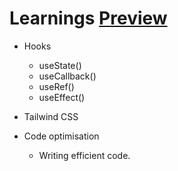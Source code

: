 # Learnings <a href='https://password-generator-react-jet.vercel.app/'>Preview</a>

- Hooks

  - useState()
  - useCallback()
  - useRef()
  - useEffect()

- Tailwind CSS

- Code optimisation
  - Writing efficient code.
